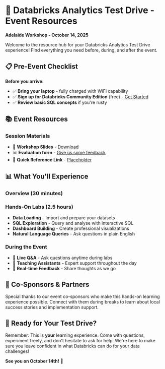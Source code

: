 # 🎯 Databricks Analytics Test Drive - Event Resources

**Adelaide Workshop - October 14, 2025**  

Welcome to the resource hub for your Databricks Analytics Test Drive experience! Find everything you need before, during, and after the event.

## 📋 Pre-Event Checklist

**Before you arrive:**
- ✅ **Bring your laptop** - fully charged with WiFi capability
- ✅ **Sign up for Databricks Community Edition** (free) - [Get Started](https://login.databricks.com/?dbx_source=docs&intent=CE_SIGN_UP)
- ✅ **Review basic SQL concepts** if you're rusty

## 📚 Event Resources

### **Session Materials**
- 📖 **Workshop Slides** - [Download](https://to-be-update)
- 📊 **Evaluation form** - [Give us some feedback](https://forms.gle/7fLB5C6Tc9nkZiPA7)
- 🎯 **Quick Reference Link** - [Placeholder](https://to-be-update)

## 📊 What You'll Experience

### **Overview (30 minutes)**

### **Hands-On Labs (2.5 hours)**
- **Data Loading** - Import and prepare your datasets
- **SQL Exploration** - Query and analyse with interactive SQL
- **Dashboard Building** - Create professional visualizations
- **Natural Language Queries** - Ask questions in plain English

### **During the Event**
- 💬 **Live Q&A** - Ask questions anytime during labs
- 🤝 **Teaching Assistants** - Expert support throughout the day
- 📱 **Real-time Feedback** - Share thoughts as we go

## 🤝 Co-Sponsors & Partners

Special thanks to our event co-sponsors who make this hands-on learning experience possible. Connect with them during breaks to learn about local success stories and implementation support.

## 🚀 Ready for Your Test Drive?

Remember: This is **your** learning experience. Come with questions, experiment freely, and don't hesitate to ask for help. We're here to make sure you leave confident in what Databricks can do for your data challenges!

**See you on October 14th! 🎉**
